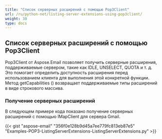 ```yaml
---
title: "Список серверных расширений с помощью Pop3Client"
url: /ru/python-net/listing-server-extensions-using-pop3client/
weight: 30
type: docs
---
```


## **Список серверных расширений с помощью Pop3Client**
Pop3Client от Aspose.Email позволяет получить серверные расширения, поддерживаемые сервером, такие как IDLE, UNSELECT, QUOTA и т. д. Это помогает определить доступность расширения перед использованием клиента для выполнения этой конкретной функции. Метод getCapabilities () возвращает поддерживаемые типы расширений в виде строкового массива.
### **Получение серверных расширений**
В следующем примере кода показано получение серверных расширений с помощью IMapClient для сервера Gmail.



{{< gist "aspose-email" "356f0e128b9d45a7ee779fc813eb87e5" "Examples-POP3-ListingServerExtensions-ListingServerExtensions.py" >}}

